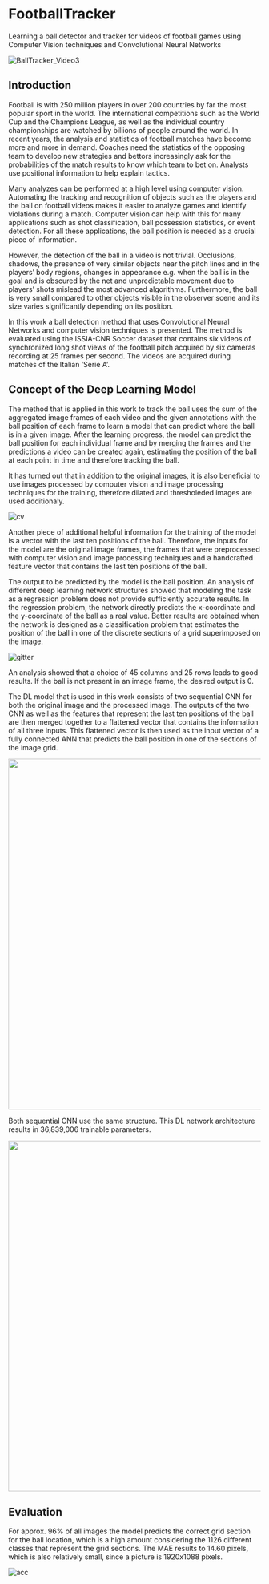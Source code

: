 # FootballTracker
Learning a ball detector and tracker for videos of football games using Computer Vision techniques and Convolutional Neural Networks

![BallTracker_Video3](https://user-images.githubusercontent.com/63397065/153762143-c00c858b-1413-4764-ac0c-f6125535dccb.gif)


## Introduction 
Football is with 250 million players in over 200 countries by far the most popular sport in the
world. The international competitions such as the World Cup and the Champions League, as
well as the individual country championships are watched by billions of people around the world.
In recent years, the analysis and statistics of football matches have become
more and more in demand. Coaches need the statistics of the opposing team to develop new
strategies and bettors increasingly ask for the probabilities of the match results to know which
team to bet on. Analysts use positional information to help explain tactics. 

Many analyzes can be performed at a high level using computer vision. Automating the
tracking and recognition of objects such as the players and the ball on football videos makes it
easier to analyze games and identify violations during a match. Computer vision can help with
this for many applications such as shot classification, ball possession statistics, or event detection. For all these applications, the ball position is needed as a crucial piece of information. 

However, the detection of the ball in a video is not trivial. Occlusions, shadows, the presence of
very similar objects near the pitch lines and in the players’ body regions, changes in appearance
e.g. when the ball is in the goal and is obscured by the net and unpredictable movement due
to players’ shots mislead the most advanced algorithms. Furthermore, the ball is very small
compared to other objects visible in the observer scene and its size varies significantly depending
on its position. 

In this work a ball detection method that uses Convolutional Neural Networks and computer
vision techniques is presented. The method is evaluated using the ISSIA-CNR Soccer dataset
that contains six videos of synchronized long shot views of the football pitch acquired by six
cameras recording at 25 frames per second. The videos are acquired during matches of the
Italian ’Serie A’. 

## Concept of the Deep Learning Model

The method that is applied in this work to track the ball uses the sum of the aggregated image
frames of each video and the given annotations with the ball position of each frame to learn
a model that can predict where the ball is in a given image. After the learning progress, the
model can predict the ball position for each individual frame and by merging the frames and
the predictions a video can be created again, estimating the position of the ball at each point
in time and therefore tracking the ball.

It has turned out that in addition to the original images, it is also beneficial to use images
processed by computer vision and image processing techniques for the training, therefore dilated and thresholeded images are used additionaly. 

![cv](https://user-images.githubusercontent.com/63397065/153750136-c5b73327-6ae6-4ab2-9aaf-ee37cb824a99.png)

Another piece of additional helpful information for the training of the model is a vector
with the last ten positions of the ball. Therefore, the inputs for the model are the original
image frames, the frames that were preprocessed with computer vision and image processing
techniques and a handcrafted feature vector that contains the last ten positions of the ball.

The output to be predicted by the model is the ball position. An analysis of different deep
learning network structures showed that modeling the task as a regression problem does not
provide sufficiently accurate results. In the regression problem, the network directly predicts
the x-coordinate and the y-coordinate of the ball as a real value. Better results are obtained
when the network is designed as a classification problem that estimates the position of the ball
in one of the discrete sections of a grid superimposed on the image.

![gitter](https://user-images.githubusercontent.com/63397065/153750176-9373732c-5bb3-4397-9a9f-eb48fbe346ef.PNG)

An analysis showed that a choice of 45 columns and 25 rows leads to good results. If the ball is not present in an image frame, the
desired output is 0.

The DL model that is used in this work consists of two sequential CNN for both the original
image and the processed image. The outputs of the two CNN as well as the features that
represent the last ten positions of the ball are then merged together to a flattened vector that
contains the information of all three inputs. This flattened vector is then used as the input
vector of a fully connected ANN that predicts the ball position in one of the sections of the
image grid.

<img src=https://user-images.githubusercontent.com/63397065/153750187-d2ec065e-4071-4268-a984-50045080c33d.PNG width="700">

Both sequential CNN use the same structure. This DL network architecture results in 36,839,006 trainable
parameters.

<img src=https://user-images.githubusercontent.com/63397065/153750192-e6e1a551-3055-4ff6-ab02-58d58e2b43c5.PNG width="700">

## Evaluation

For approx. 96% of all images the model predicts the correct grid section for the ball
location, which is a high amount considering the 1126 different classes that represent the grid
sections. The MAE results to 14.60 pixels, which is also relatively small, since a picture is
1920x1088 pixels.

![acc](https://user-images.githubusercontent.com/63397065/153750285-16ca4db5-c8d6-4bad-bdff-edefa8d17801.PNG)

